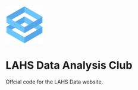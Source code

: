 <img src="/images/icon.png" width="20%">

# LAHS Data Analysis Club
Offcial code for the LAHS Data website.
